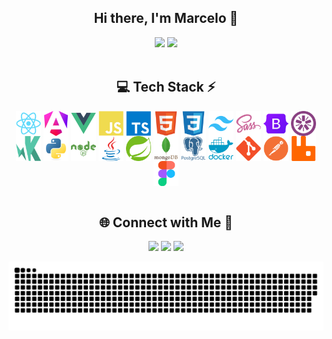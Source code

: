 <div align="center">
  
## Hi there, I'm Marcelo 👋

</div>

<div align="center">
  <img height='180em' src='https://github-readme-stats.vercel.app/api?username=marcelodsa&show_icons=true&theme=dark'>
  <img height='180em' src='https://github-readme-stats.vercel.app/api/top-langs/?username=marcelodsa&layout=compact&theme=dark'>
</div>

<div align="center" style="display: inline_block"><br>

  ## 💻 Tech Stack ⚡
  
  <img align="center" alt="React" height="40" width="40" src="https://raw.githubusercontent.com/devicons/devicon/master/icons/react/react-original.svg">
  <img align="center" alt="Angular" height="40" width="40" src="https://github.com/devicons/devicon/blob/master/icons/angular/angular-original.svg">
  <img align="center" alt="Vue" height="40" width="40" src="https://github.com/devicons/devicon/blob/master/icons/vuejs/vuejs-original.svg">
  <img align="center" alt="Js" height="40" width="40" src="https://raw.githubusercontent.com/devicons/devicon/master/icons/javascript/javascript-plain.svg">
  <img align="center" alt="Ts" height="40" width="40" src="https://raw.githubusercontent.com/devicons/devicon/master/icons/typescript/typescript-plain.svg">
  <img align="center" alt="HTML" height="40" width="40" src="https://raw.githubusercontent.com/devicons/devicon/master/icons/html5/html5-original.svg">
  <img align="center" alt="CSS" height="40" width="40" src="https://raw.githubusercontent.com/devicons/devicon/master/icons/css3/css3-original.svg">
  <img align="center" alt="Tail" height="40" width="40" src="https://github.com/devicons/devicon/blob/master/icons/tailwindcss/tailwindcss-original.svg">
  <img align="center" alt="Sass" height="40" width="40" src="https://github.com/devicons/devicon/blob/master/icons/sass/sass-original.svg">
  <img align="center" alt="Boot" height="40" width="40" src="https://github.com/devicons/devicon/blob/master/icons/bootstrap/bootstrap-original.svg">
  <img align="center" alt="Jasmine" height="40" width="40" src="https://github.com/devicons/devicon/blob/master/icons/jasmine/jasmine-original.svg">
  <img align="center" alt="Karma" height="40" width="40" src="https://github.com/devicons/devicon/blob/master/icons/karma/karma-original.svg">
  <img align="center" alt="Python" height="40" width="40" src="https://raw.githubusercontent.com/devicons/devicon/master/icons/python/python-original.svg">
  <img align="center" alt="Node" height="40" width="40" src="https://github.com/devicons/devicon/blob/master/icons/nodejs/nodejs-plain-wordmark.svg">
  <img align="center" alt="Java" height="40" width="40" src="https://github.com/devicons/devicon/blob/master/icons/java/java-original.svg">
  <img align="center" alt="Spring" height="40" width="40" src="https://github.com/devicons/devicon/blob/master/icons/spring/spring-original.svg">
  <img align="center" alt="Mongo" height="40" width="40" src="https://github.com/devicons/devicon/blob/master/icons/mongodb/mongodb-original-wordmark.svg">
  <img align="center" alt="Post" height="40" width="40" src="https://github.com/devicons/devicon/blob/master/icons/postgresql/postgresql-plain-wordmark.svg">
  <img align="center" alt="Docker" height="40" width="40" src="https://github.com/devicons/devicon/blob/master/icons/docker/docker-plain-wordmark.svg">
  <img align="center" alt="Git" height="40" width="40" src="https://github.com/devicons/devicon/blob/master/icons/git/git-original.svg">
  <img align="center" alt="Postman" height="40" width="40" src="https://github.com/devicons/devicon/blob/master/icons/postman/postman-original.svg">
  <img align="center" alt="Rabbit" height="40" width="40" src="https://github.com/devicons/devicon/blob/master/icons/rabbitmq/rabbitmq-original.svg">
  <img align="center" alt="Figma" height="40" width="40" src="https://github.com/devicons/devicon/blob/master/icons/figma/figma-original.svg">

  <!-- [asas](https://github.com/devicons/devicon/tree/master/icons) -->
</div>

<div align="center">
  <br>
  
  ## 🌐 Connect with Me 🍬
  
  <a href="https://instagram.com/marcelosous4" target="_blank"><img src="https://img.shields.io/badge/-Instagram-%23E4405F?style=for-the-badge&logo=instagram&logoColor=white" target="_blank"></a>
  <a href="https://discord.com/users/315669078180102146" target="_blank"><img src="https://img.shields.io/badge/Discord-7289DA?style=for-the-badge&logo=discord&logoColor=white" target="_blank"></a> 
  <a href="https://www.linkedin.com/in/marcelosous4" target="_blank"><img src="https://img.shields.io/badge/-LinkedIn-%240077B5?style=for-the-badge&logo=linkedin&logoColor=white" target="_blank"></a>

</div>

<div align="center">

  ![snake gif](https://github.com/marcelodsa/marcelodsa/blob/output/github-snake-dark.svg)
</div>

